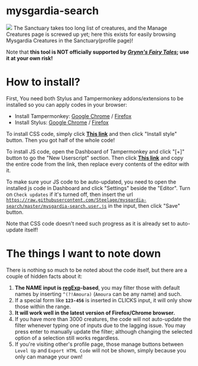 # mysgardia-search
<img src="https://i.imgur.com/1cUyVHv.png">
The Sanctuary takes too long list of creatures, and the Manage Creatures page is screwed up yet; here this exists for easily browsing Mysgardia Creatures in the Sanctuary(profile page)!

Note that **this tool is NOT officially supported by [*Grynn's Fairy Tales*](http://grynnsfairytales.com); use it at your own risk!**

# How to install?
First, You need both Stylus and Tampermonkey addons/extensions to be installed so you can apply codes in your browser:
* Install Tampermonkey: [Google Chrome](https://chrome.google.com/webstore/detail/tampermonkey/dhdgffkkebhmkfjojejmpbldmpobfkfo) / [Firefox](https://addons.mozilla.org/ko/firefox/addon/tampermonkey/)
* Install Stylus: [Google Chrome](https://chrome.google.com/webstore/detail/stylus/clngdbkpkpeebahjckkjfobafhncgmne) / [Firefox](https://addons.mozilla.org/ko/firefox/addon/styl-us/)

To install CSS code, simply click [**This link**](https://raw.githubusercontent.com/Steelage/mysgardia-search/master/mysgardia-search.user.css) and then click "Install style" button. Then you got half of the whole code!

To install JS code, open the Dashboard of Tampermonkey and click "[+]" button to go the "New Userscript" section. Then click [**This link**](https://raw.githubusercontent.com/Steelage/mysgardia-search/master/mysgardia-search.user.js) and copy the entire code from the link, then replace every contents of the editor with it.

To make sure your JS code to be auto-updated, you need to open the installed js code in Dashboard and click "Settings" beside the "Editor". Turn on <code>Check updates</code> if it's turned off, then insert the url <code>https://raw.githubusercontent.com/Steelage/mysgardia-search/master/mysgardia-search.user.js</code> in the input, then click "Save" button.

Note that CSS code doesn't need such progress as it is already set to auto-update itself!

# The things I want to note down
There is nothing so much to be noted about the code itself, but there are a couple of hidden facts about it:
1. **The NAME input is [regExp](https://developer.mozilla.org/en-US/docs/Web/JavaScript/Guide/Regular_Expressions)-based**, you may filter those with default names by inserting <code>^(?!Amoura)</code> (<code>Amoura</code> can be any name) and such.
2. If a special form like **<code>123-456</code>** is inserted in CLICKS input, it will only show those within the range.
3. **It will work well in the latest version of Firefox/Chrome browser.**
4. If you have more than 3000 creatures, the code will not auto-update the filter whenever typing one of inputs due to the lagging issue. You may press enter to manually update the filter; although changing the selected option of a selection still works regardless.
5. If you're visiting other's profile page, those manage buttons between <code>Level Up</code> and <code>Export HTML Code</code> will not be shown, simply because you only can manage your own!
